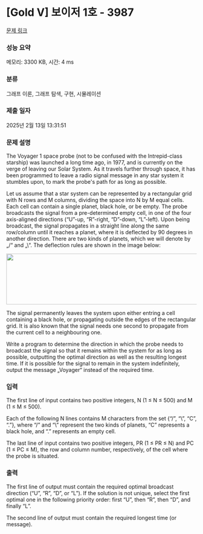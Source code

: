 # [Gold V] 보이저 1호 - 3987 

[문제 링크](https://www.acmicpc.net/problem/3987) 

### 성능 요약

메모리: 3300 KB, 시간: 4 ms

### 분류

그래프 이론, 그래프 탐색, 구현, 시뮬레이션

### 제출 일자

2025년 2월 13일 13:31:51

### 문제 설명

<p>The Voyager 1 space probe (not to be confused with the Intrepid-class starship) was launched a long time ago, in 1977, and is currently on the verge of leaving our Solar System. As it travels further through space, it has been programmed to leave a radio signal message in any star system it stumbles upon, to mark the probe's path for as long as possible. </p>

<p>Let us assume that a star system can be represented by a rectangular grid with N rows and M columns, dividing the space into N by M equal cells. Each cell can contain a single planet, black hole, or be empty. The probe broadcasts the signal from a pre-determined empty cell, in one of the four axis-aligned directions (“U”-up, “R”-right, “D”-down, “L”-left). Upon being broadcast, the signal propagates in a straight line along the same row/column until it reaches a planet, where it is deflected by 90 degrees in another direction. There are two kinds of planets, which we will denote by „/“ and „\“. The deflection rules are shown in the image below: </p>

<p style="text-align: center;"><img alt="" src="https://upload.acmicpc.net/d64de82b-5fce-46ac-a54a-315b0a157136/-/preview/" style="width: 641px; height: 134px;"></p>

<p>The signal permanently leaves the system upon either entring a cell containing a black hole, or propagating outside the edges of the rectangular grid. It is also known that the signal needs one second to propagate from the current cell to a neighbouring one. </p>

<p>Write a program to determine the direction in which the probe needs to broadcast the signal so that it remains within the system for as long as possible, outputting the optimal direction as well as the resulting longest time. If it is possible for the signal to remain in the system indefinitely, output the message „Voyager“ instead of the required time. </p>

### 입력 

 <p>The first line of input contains two positive integers, N (1 ≤ N ≤ 500) and M (1 ≤ M ≤ 500). </p>

<p>Each of the following N lines contains M characters from the set {“/”, “\”, “C”, “.”}, where “/” and “\” represent the two kinds of planets, “C” represents a black hole, and “.” represents an empty cell.</p>

<p>The last line of input contains two positive integers, PR (1 ≤ PR ≤ N) and PC (1 ≤ PC ≤ M), the row and column number, respectively, of the cell where the probe is situated. </p>

### 출력 

 <p>The first line of output must contain the required optimal broadcast direction (“U”, “R”, “D”, or “L”). If the solution is not unique, select the first optimal one in the following priority order: first “U”, then “R”, then “D”, and finally “L”. </p>

<p>The second line of output must contain the required longest time (or message).</p>

